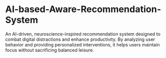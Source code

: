 # AI-based-Aware-Recommendation-System
An AI-driven, neuroscience-inspired recommendation system designed to combat digital distractions and enhance productivity. By analyzing user behavior and providing personalized interventions, it helps users maintain focus without sacrificing balanced leisure.
